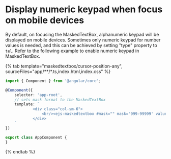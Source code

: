 # Display numeric keypad when focus on mobile devices

By default, on focusing the MaskedTextBox, alphanumeric keypad will be displayed on
mobile devices. Sometimes only numeric keypad for number
values is needed, and this can be achieved by setting "type" property to `tel`.
Refer to the following example to enable numeric keypad in MaskedTextBox.

{% tab template="maskedtextbox/cursor-position-any", sourceFiles="app/**/*.ts,index.html,index.css" %}

```typescript
import { Component } from '@angular/core';

@Component({
    selector: 'app-root',
    // sets mask format to the MaskedTextBox
    template: `
            <div class="col-sm-6">
                <br/><ejs-maskedtextbox #mask="" mask='999-99999' value= "342-45432" name="mask_value" type="tel"></ejs-maskedtextbox>
            </div>
    `
})

export class AppComponent {
}
```

{% endtab %}